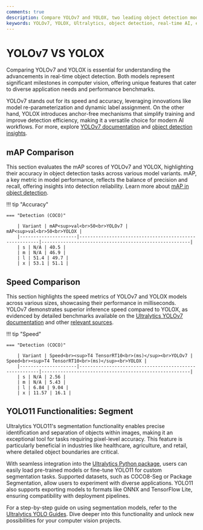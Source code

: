 ```yaml
---
comments: true
description: Compare YOLOv7 and YOLOX, two leading object detection models, to explore their performance, efficiency, and applications in real-time AI and computer vision. Discover how these models excel in edge AI and other advanced use cases.
keywords: YOLOv7, YOLOX, Ultralytics, object detection, real-time AI, edge AI, computer vision
---
```


# YOLOv7 VS YOLOX

Comparing YOLOv7 and YOLOX is essential for understanding the advancements in real-time object detection. Both models represent significant milestones in computer vision, offering unique features that cater to diverse application needs and performance benchmarks.

YOLOv7 stands out for its speed and accuracy, leveraging innovations like model re-parameterization and dynamic label assignment. On the other hand, YOLOX introduces anchor-free mechanisms that simplify training and improve detection efficiency, making it a versatile choice for modern AI workflows. For more, explore [YOLOv7 documentation](https://docs.ultralytics.com/models/yolov7/) and [object detection insights](https://www.ultralytics.com/glossary/object-detection).


## mAP Comparison

This section evaluates the mAP scores of YOLOv7 and YOLOX, highlighting their accuracy in object detection tasks across various model variants. mAP, a key metric in model performance, reflects the balance of precision and recall, offering insights into detection reliability. Learn more about [mAP in object detection](https://www.ultralytics.com/glossary/mean-average-precision-map).


!!! tip "Accuracy"

	=== "Detection (COCO)"

		| Variant | mAP<sup>val<br>50<br>YOLOv7 | mAP<sup>val<br>50<br>YOLOX |
		|---------------------|-------------------------------------------------------|-------------------------------------------------------|
		| s | N/A | 40.5 |
		| m | N/A | 46.9 |
		| l | 51.4 | 49.7 |
		| x | 53.1 | 51.1 |
		

## Speed Comparison

This section highlights the speed metrics of YOLOv7 and YOLOX models across various sizes, showcasing their performance in milliseconds. YOLOv7 demonstrates superior inference speed compared to YOLOX, as evidenced by detailed benchmarks available on the [Ultralytics YOLOv7 documentation](https://docs.ultralytics.com/models/yolov7/) and other [relevant sources](https://github.com/Megvii-BaseDetection/YOLOX).


!!! tip "Speed"

	=== "Detection (COCO)"

		| Variant | Speed<br><sup>T4 TensorRT10<br>(ms)</sup><br>YOLOv7 | Speed<br><sup>T4 TensorRT10<br>(ms)</sup><br>YOLOX |
		|---------------------|-------------------------------------------------------|-------------------------------------------------------|
		| s | N/A | 2.56 |
		| m | N/A | 5.43 |
		| l | 6.84 | 9.04 |
		| x | 11.57 | 16.1 |

## YOLO11 Functionalities: Segment

Ultralytics YOLO11's segmentation functionality enables precise identification and separation of objects within images, making it an exceptional tool for tasks requiring pixel-level accuracy. This feature is particularly beneficial in industries like healthcare, agriculture, and retail, where detailed object boundaries are critical.

With seamless integration into the [Ultralytics Python package](https://pypi.org/project/ultralytics/), users can easily load pre-trained models or fine-tune YOLO11 for custom segmentation tasks. Supported datasets, such as COCO8-Seg or Package Segmentation, allow users to experiment with diverse applications. YOLO11 also supports exporting models to formats like ONNX and TensorFlow Lite, ensuring compatibility with deployment pipelines.

For a step-by-step guide on using segmentation models, refer to the [Ultralytics YOLO Guides](https://docs.ultralytics.com/guides/). Dive deeper into this functionality and unlock new possibilities for your computer vision projects.
